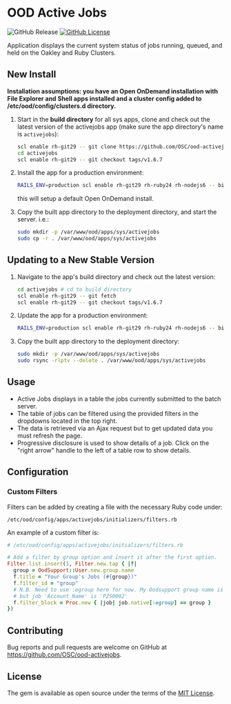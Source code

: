 # OOD Active Jobs

![GitHub Release](https://img.shields.io/github/release/osc/ood-activejobs.svg)
[![GitHub License](https://img.shields.io/badge/license-MIT-green.svg)](https://opensource.org/licenses/MIT)

Application displays the current system status of jobs running, queued, and
held on the Oakley and Ruby Clusters.

## New Install

**Installation assumptions: you have an Open OnDemand installation with File
Explorer and Shell apps installed and a cluster config added to
/etc/ood/config/clusters.d directory.**

1. Start in the **build directory** for all sys apps, clone and check out the
   latest version of the activejobs app (make sure the app directory's name is
   `activejobs`):

    ```sh
    scl enable rh-git29 -- git clone https://github.com/OSC/ood-activejobs.git activejobs
    cd activejobs
    scl enable rh-git29 -- git checkout tags/v1.6.7
    ```

2. Install the app for a production environment:

    ```sh
    RAILS_ENV=production scl enable rh-git29 rh-ruby24 rh-nodejs6 -- bin/setup
    ```

    this will setup a default Open OnDemand install.

3. Copy the built app directory to the deployment directory, and start the
   server. i.e.:

    ```sh
    sudo mkdir -p /var/www/ood/apps/sys/activejobs
    sudo cp -r . /var/www/ood/apps/sys/activejobs
    ```

## Updating to a New Stable Version

1. Navigate to the app's build directory and check out the latest version:

    ```sh
    cd activejobs # cd to build directory
    scl enable rh-git29 -- git fetch
    scl enable rh-git29 -- git checkout tags/v1.6.7
    ```

2. Update the app for a production environment:

    ```sh
    RAILS_ENV=production scl enable rh-git29 rh-ruby24 rh-nodejs6 -- bin/setup
    ```

3. Copy the built app directory to the deployment directory:

    ```sh
    sudo mkdir -p /var/www/ood/apps/sys/activejobs
    sudo rsync -rlptv --delete . /var/www/ood/apps/sys/activejobs
    ```

## Usage

- Active Jobs displays in a table the jobs currently submitted to the batch
  server.
- The table of jobs can be filtered using the provided filters in the dropdowns
  located in the top right.
- The data is retrieved via an Ajax request but to get updated data you must
  refresh the page.
- Progressive disclosure is used to show details of a job. Click on the "right
  arrow" handle to the left of a table row to show details.

## Configuration

### Custom Filters

Filters can be added by creating a file with the necessary Ruby code under:

```
/etc/ood/config/apps/activejobs/initializers/filters.rb
```

An example of a custom filter is:

```rb
# /etc/ood/config/apps/activejobs/initializers/filters.rb

# Add a filter by group option and insert it after the first option.
Filter.list.insert(1, Filter.new.tap { |f|
  group = OodSupport::User.new.group.name
  f.title = "Your Group's Jobs (#{group})"
  f.filter_id = "group"
  # N.B. Need to use :egroup here for now. My Oodsupport group name is 'appl'
  # but job 'Account_Name' is 'PZS0002'
  f.filter_block = Proc.new { |job| job.native[:egroup] == group }
})
```

## Contributing

Bug reports and pull requests are welcome on GitHub at
https://github.com/OSC/ood-activejobs.

## License

The gem is available as open source under the terms of the [MIT
License](http://opensource.org/licenses/MIT).
